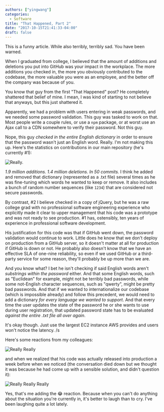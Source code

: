 ```yaml
---
authors: ["yingwang"]
categories:
  - Software
title: "That Happened, Part 2"
date: "2017-10-15T21:41:33-04:00"
draft: false
---
```


This is a funny article. While also terribly, terribly sad. You have been warned.

When I graduated from college, I believed that the amount of additions and deletions you put into GitHub was your impact in the workplace. The more additions you checked in, the more you obviously contributed to the codebase, the more valuable you were as an employee, and the better off the company was because of you.

You know that guy from the first "That Happened" post? He completely shattered that belief of mine. I mean, I was kind of starting to not believe that anyways, but this just shattered it.

Apparently, we had a problem with users entering in weak passwords, and we needed some password validation. This guy was tasked to work on that. Most people write a couple rules, or use a `npm` package, or at worst use an Ajax call to a CDN somewhere to verify their password. Not this guy.

Nope, this guy *checked in the entire English dictionary* in order to ensure that the password wasn't just an English word. Really. I'm not making this up. Here's the statistics on contributions in our main repository (he's currently #1):

![Really.](/img/posts/2017/10/15/that_happened_part_2_1.png)

*1.9 million additions. 1.4 million deletions. In 50 commits.* I think he added and removed that dictionary (represented as a .txt file) several times as he was fine-tuning which words he wanted to keep or remove. It also includes a bunch of random number sequences (like `1234`) that are considered not secure passwords.

By contrast, #2 I believe checked in a copy of jQuery, but he was a raw college grad with no professional software engineering experience who explicitly made it clear to upper management that his code was a prototype and was not ready to see production. #1 has, ostensibly, ten years of experience in professional software development.

His justification for this code was that if GitHub went down, the password validation would continue to work. Little does he know that we don't deploy on production from a GitHub server, so it doesn't matter at all for production if GitHub is down or not. He probably also doesn't know that we have an effective SLA of one-nine reliability, so even if we used GitHub or a third-party service for some reason, they'll probably be up more than we are.

And you know what? I bet he isn't checking if said English words aren't *substrings within the password* either. And that some English words, such as "Euclidean" for example, might not be terribly bad passwords, while some not-English character sequences, such as "qwerty", might be pretty bad passwords. And that if we wanted to internationalize our codebase (which is impossible already) and follow this precedent, we would need to add a dictionary *for every language we wanted to support*. And that every time the user updates the state of the password he or she wants to use during user registration, that updated password state has to be evaluated *against the entire .txt file all over again*.

It's okay though. Just use the largest EC2 instance AWS provides and users won't notice the latency. /s

Here's some reactions from my colleagues:

![Really Really](/img/posts/2017/10/15/that_happened_part_2_2.png)

and when we realized that his code was actually released into production a week before when we noticed (the conversation died down but we thought it was because he had come up with a sensible solution, and didn't question it):

![Really Really Really](/img/posts/2017/10/15/that_happened_part_2_3.png)

Yes, that's me adding the :joy: reaction. Because when you can't do anything about the situation you're currently in, it's better to laugh than to cry. I've been laughing quite a lot lately.
